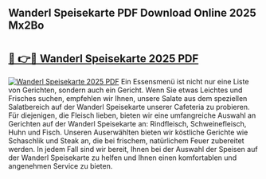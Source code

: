 ## Wanderl Speisekarte PDF Download Online 2025 Mx2Bo

# <h2><a href="http://gcb6he.nevu.top/?p=Wanderl+Speisekarte">🔗 👉🔴 Wanderl Speisekarte 2025 PDF</a></h2>

[![Wanderl Speisekarte 2025 PDF](https://i.imgur.com/dBaPXMq.png)](http://gcb6he.nevu.top/?p=Wanderl+Speisekarte)
Ein Essensmenü ist nicht nur eine Liste von Gerichten, sondern auch ein Gericht. Wenn Sie etwas Leichtes und Frisches suchen, empfehlen wir Ihnen, unsere Salate aus dem speziellen Salatbereich auf der Wanderl Speisekarte unserer Cafeteria zu probieren. Für diejenigen, die Fleisch lieben, bieten wir eine umfangreiche Auswahl an Gerichten auf der Wanderl Speisekarte an: Rindfleisch, Schweinefleisch, Huhn und Fisch. Unseren Auserwählten bieten wir köstliche Gerichte wie Schaschlik und Steak an, die bei frischem, natürlichem Feuer zubereitet werden. In jedem Fall sind wir bereit, Ihnen bei der Auswahl der Speisen auf der Wanderl Speisekarte zu helfen und Ihnen einen komfortablen und angenehmen Service zu bieten.
